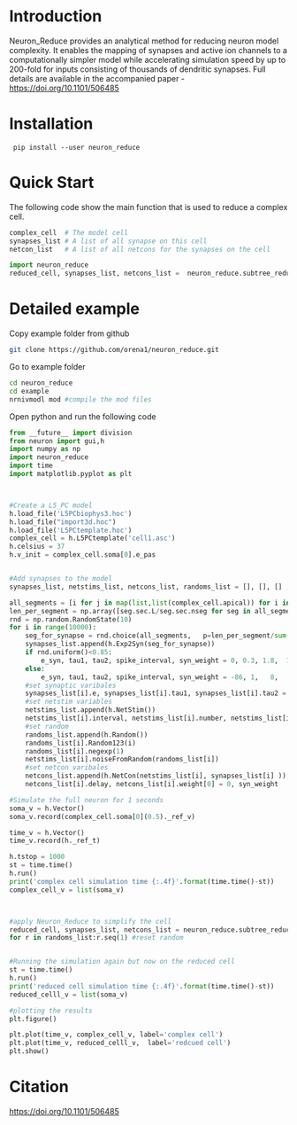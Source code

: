 Introduction
===========

Neuron_Reduce provides an analytical method for reducing neuron model complexity. It enables the mapping of synapses and active ion channels to a computationally simpler model while accelerating simulation speed by up to 200-fold for inputs consisting of thousands of dendritic synapses. Full details are available in the accompanied paper - https://doi.org/10.1101/506485

Installation
===========

``` pip install --user neuron_reduce```

Quick Start
===========
The following code show the main function that is used to reduce a complex cell. 
```python
complex_cell  # The model cell
synapses_list # A list of all synapse on this cell
netcon_list   # A list of all netcons for the synapses on the cell

import neuron_reduce
reduced_cell, synapses_list, netcons_list =  neuron_reduce.subtree_reductor(complex_cell, synapses_list, netcons_list)
```

Detailed example
===========

Copy example folder from github
```bash
git clone https://github.com/orena1/neuron_reduce.git
```

Go to example folder
```bash
cd neuron_reduce
cd example
nrnivmodl mod #compile the mod files
```

Open python and run the following code


```python
from __future__ import division
from neuron import gui,h
import numpy as np
import neuron_reduce
import time
import matplotlib.pyplot as plt



#Create a L5_PC model
h.load_file('L5PCbiophys3.hoc')
h.load_file("import3d.hoc")
h.load_file('L5PCtemplate.hoc')
complex_cell = h.L5PCtemplate('cell1.asc')
h.celsius = 37
h.v_init = complex_cell.soma[0].e_pas


#Add synapses to the model
synapses_list, netstims_list, netcons_list, randoms_list = [], [], [] ,[]

all_segments = [i for j in map(list,list(complex_cell.apical)) for i in j] + [i for j in map(list,list(complex_cell.basal)) for i in j]
len_per_segment = np.array([seg.sec.L/seg.sec.nseg for seg in all_segments])
rnd = np.random.RandomState(10)
for i in range(10000):
    seg_for_synapse = rnd.choice(all_segments,   p=len_per_segment/sum(len_per_segment))
    synapses_list.append(h.Exp2Syn(seg_for_synapse))
    if rnd.uniform()<0.85:
        e_syn, tau1, tau2, spike_interval, syn_weight = 0, 0.3, 1.8,  1000/2.5, 0.0016
    else:
        e_syn, tau1, tau2, spike_interval, syn_weight = -86, 1,   8,   1000/15.0, 0.0008
    #set synaptic varibales
    synapses_list[i].e, synapses_list[i].tau1, synapses_list[i].tau2 = e_syn, tau1, tau2
    #set netstim variables
    netstims_list.append(h.NetStim())
    netstims_list[i].interval, netstims_list[i].number, netstims_list[i].start, netstims_list[i].noise = spike_interval, 9e9, 100, 1
    #set random
    randoms_list.append(h.Random())
    randoms_list[i].Random123(i)
    randoms_list[i].negexp(1)
    netstims_list[i].noiseFromRandom(randoms_list[i])       
    #set netcon varibales 
    netcons_list.append(h.NetCon(netstims_list[i], synapses_list[i] ))
    netcons_list[i].delay, netcons_list[i].weight[0] = 0, syn_weight

#Simulate the full neuron for 1 seconds
soma_v = h.Vector()
soma_v.record(complex_cell.soma[0](0.5)._ref_v)

time_v = h.Vector()
time_v.record(h._ref_t)

h.tstop = 1000
st = time.time()
h.run()
print('complex cell simulation time {:.4f}'.format(time.time()-st))
complex_cell_v = list(soma_v)



#apply Neuron_Reduce to simplify the cell
reduced_cell, synapses_list, netcons_list = neuron_reduce.subtree_reductor(complex_cell, synapses_list, netcons_list, reduction_frequency=0, total_segments_manual=-1)
for r in randoms_list:r.seq(1) #reset random


#Running the simulation again but now on the reduced cell
st = time.time()
h.run()
print('reduced cell simulation time {:.4f}'.format(time.time()-st))
reduced_celll_v = list(soma_v)

#plotting the results
plt.figure()

plt.plot(time_v, complex_cell_v, label='complex cell')
plt.plot(time_v, reduced_celll_v,  label='redcued cell')
plt.show()
```

Citation
===========
https://doi.org/10.1101/506485
